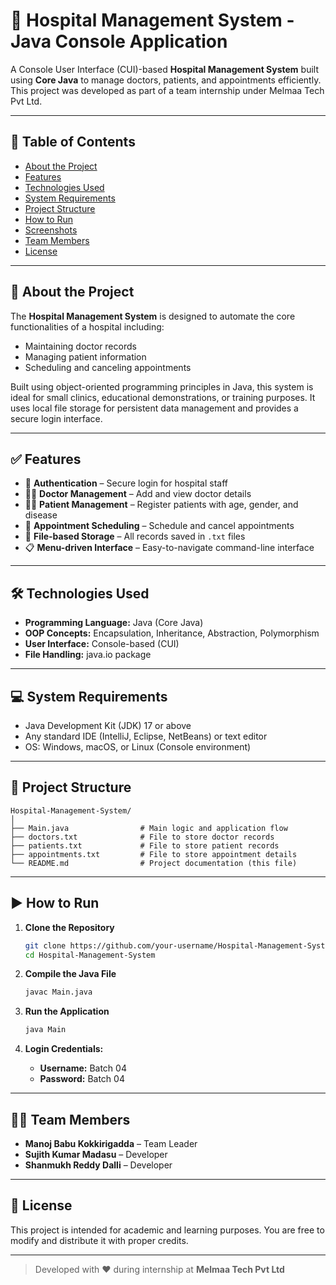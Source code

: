 # 🏥 Hospital Management System - Java Console Application

A Console User Interface (CUI)-based **Hospital Management System** built using **Core Java** to manage doctors, patients, and appointments efficiently. This project was developed as part of a team internship under Melmaa Tech Pvt Ltd.

---

## 📌 Table of Contents

- [About the Project](#about-the-project)
- [Features](#features)
- [Technologies Used](#technologies-used)
- [System Requirements](#system-requirements)
- [Project Structure](#project-structure)
- [How to Run](#how-to-run)
- [Screenshots](#screenshots)
- [Team Members](#team-members)
- [License](#license)

---

## 📖 About the Project

The **Hospital Management System** is designed to automate the core functionalities of a hospital including:

- Maintaining doctor records
- Managing patient information
- Scheduling and canceling appointments

Built using object-oriented programming principles in Java, this system is ideal for small clinics, educational demonstrations, or training purposes. It uses local file storage for persistent data management and provides a secure login interface.

---

## ✅ Features

- 🔐 **Authentication** – Secure login for hospital staff
- 👨‍⚕️ **Doctor Management** – Add and view doctor details
- 🧑‍🦽 **Patient Management** – Register patients with age, gender, and disease
- 📅 **Appointment Scheduling** – Schedule and cancel appointments
- 💾 **File-based Storage** – All records saved in `.txt` files
- 📋 **Menu-driven Interface** – Easy-to-navigate command-line interface

---

## 🛠️ Technologies Used

- **Programming Language:** Java (Core Java)
- **OOP Concepts:** Encapsulation, Inheritance, Abstraction, Polymorphism
- **User Interface:** Console-based (CUI)
- **File Handling:** java.io package

---

## 💻 System Requirements

- Java Development Kit (JDK) 17 or above
- Any standard IDE (IntelliJ, Eclipse, NetBeans) or text editor
- OS: Windows, macOS, or Linux (Console environment)

---

## 📂 Project Structure

```
Hospital-Management-System/
│
├── Main.java                # Main logic and application flow
├── doctors.txt              # File to store doctor records
├── patients.txt             # File to store patient records
├── appointments.txt         # File to store appointment details
└── README.md                # Project documentation (this file)
```

---

## ▶️ How to Run

1. **Clone the Repository**
   ```bash
   git clone https://github.com/your-username/Hospital-Management-System.git
   cd Hospital-Management-System
   ```

2. **Compile the Java File**
   ```bash
   javac Main.java
   ```

3. **Run the Application**
   ```bash
   java Main
   ```

4. **Login Credentials:**
   - **Username:** Batch 04  
   - **Password:** Batch 04

---


## 👨‍💻 Team Members

- **Manoj Babu Kokkirigadda** – Team Leader  
- **Sujith Kumar Madasu** – Developer  
- **Shanmukh Reddy Dalli** – Developer  

---

## 📄 License

This project is intended for academic and learning purposes. You are free to modify and distribute it with proper credits.

---

> Developed with ❤️ during internship at **Melmaa Tech Pvt Ltd**
